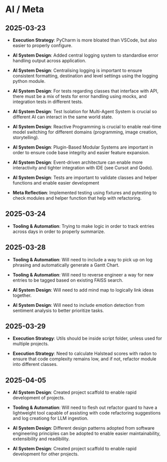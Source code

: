 # AI / Meta

## 2025-03-23
- **Execution Strategy**: PyCharm is more bloated than VSCode, but also easier to properly configure.
- **AI System Design**: Added central logging system to standardise error handling output across application.
- **AI System Design**: Centralising logging is important to ensure consistent formatting, destination and level settings using the logging python module.
- **AI System Design**: For tests regarding classes that interface with API, there must be a mix of tests for error handling using mocks, and integration tests in different tests.
- **AI System Design**: Test Isolation for Multi-Agent System is crucial so different AI can interact in the same world state.
- **AI System Design**: Reactive Programming is crucial to enable real-time model switching for different domains (programming, image creation, storytelling).
- **AI System Design**: Plugin-Based Modular Systems are important in order to ensure code base integrity and easier feature expansion.
- **AI System Design**: Event-driven architecture can enable more interactivity and tighter integration with IDE (see Cursot and Qodo).
- **AI System Design**: Tests are important to validate classes and helper functions and enable easier development

- **Meta Reflection**: Implemented testing using fixtures and pytesting to check modules and helper function that help with refactoring.

## 2025-03-24

- **Tooling & Automation**: Trying to make logic in order to track entries across days in order to properly summarize.

## 2025-03-28
- **Tooling & Automation**: Will need to include a way to pick up on log phrasing and automatically generate a Gantt Chart.
- **Tooling & Automation**: Will need to reverse engineer a way for new entries to be tagged based on existing FAISS search.
- **AI System Design**: Will need to add mind map to logically link ideas together.

- **AI System Design**: Will need to include emotion detection from sentiment analysis to better prioritize tasks.

## 2025-03-29
- **Execution Strategy**: Utils should be inside script folder, unless used for multiple projects.

- **Execution Strategy**: Need to calculate Halstead scores with radon to ensure that code complexity remains low, and if not, refactor module into different classes.

## 2025-04-05
- **AI System Design**: Created project scaffold to enable rapid development of projects.
- **Tooling & Automation**: Will need to flesh out refactor guard to have a lightweight tool capable of assisting with code refactoring suggestions and log creationg for LLM ingestion.
- **AI System Design**: Different design patterns adopted from software engineering principles can be adopted to enable easier maintainability, extensibility and readibility.

- **AI System Design**: Created project scaffold to enable rapid development for other projects.
